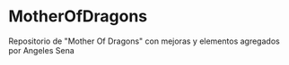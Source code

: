 # MotherOfDragons
Repositorio de "Mother Of Dragons" con mejoras y elementos agregados por Angeles Sena
